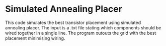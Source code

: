 # Simulated Annealing Placer
This code simulates the best transistor placement using simulated annealing placer. The input is a .txt file stating which components should be wired together in a single line.
The program outouts the grid with the best placement minimising wiring.
